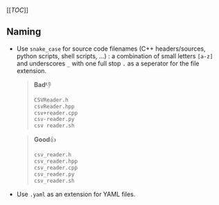 [[_TOC_]]

## Naming
- Use `snake_case` for source code filenames (C++ headers/sources, python scripts, shell scripts, ...) : a combination of small letters `[a-z]` and underscores `_` with one full stop `.` as a seperator for the file extension.

  >**Bad**👎
  >```diff
  >CSVReader.h
  >csvReader.hpp
  >csv+reader.cpp
  >csv-reader.py
  >csv reader.sh
  >```

  >**Good**👍
  >```diff
  >csv_reader.h
  >csv_reader.hpp
  >csv_reader.cpp
  >csv_reader.py
  >csv_reader.sh
  >```

- Use `.yaml` as an extension for YAML files.